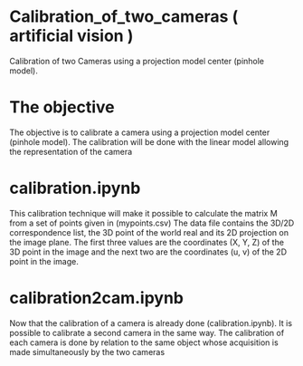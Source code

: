 # Calibration_of_two_cameras ( artificial vision )
Calibration of two Cameras using a projection model center (pinhole model). 

# The objective
The objective is to calibrate a camera using a projection model center (pinhole model). The calibration will be done with the linear model allowing the representation of the camera
# calibration.ipynb
This calibration technique will make it possible to calculate the matrix M from a set of points given in (mypoints.csv) The data file contains the 3D/2D correspondence list, the 3D point of the world real and its 2D projection on the image plane. The first three values are the coordinates (X, Y, Z) of the 3D point in the image and the next two are the coordinates (u, v) of the 2D point in the image.

# calibration2cam.ipynb
Now that the calibration of a camera is already done (calibration.ipynb). It is possible to calibrate a second camera in the same way. The calibration of each camera is done by relation to the same object whose acquisition is made simultaneously by the two cameras
